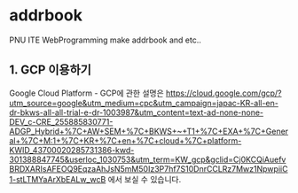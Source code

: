 # addrbook
PNU ITE WebProgramming make addrbook and etc..

## 1. GCP 이용하기
Google Cloud Platform - GCP에 관한 설명은 https://cloud.google.com/gcp/?utm_source=google&utm_medium=cpc&utm_campaign=japac-KR-all-en-dr-bkws-all-all-trial-e-dr-1003987&utm_content=text-ad-none-none-DEV_c-CRE_255885830771-ADGP_Hybrid+%7C+AW+SEM+%7C+BKWS+~+T1+%7C+EXA+%7C+General+%7C+M:1+%7C+KR+%7C+en+%7C+cloud+%7C+platform-KWID_43700020285731386-kwd-301388847745&userloc_1030753&utm_term=KW_gcp&gclid=Cj0KCQiAuefvBRDXARIsAFEOQ9EqzaAhJsN5mM50Iz3P7hf7S10DnrCCLRz7Mwz1NpwpiiC1-stLTMYaArXbEALw_wcB  에서 보실 수 있습니다.
